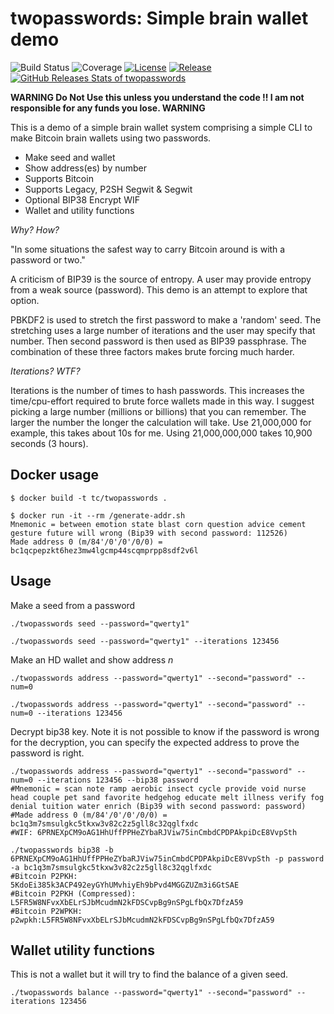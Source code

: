 # twopasswords: Simple brain wallet demo

![Build Status](https://github.com/timchurchard/twopasswords/workflows/Test/badge.svg)
![Coverage](https://img.shields.io/badge/Coverage-71.0%25-brightgreen)
[![License](https://img.shields.io/github/license/timchurchard/twopasswords)](/LICENSE)
[![Release](https://img.shields.io/github/release/timchurchard/twopasswords.svg)](https://github.com/timchurchard/twopasswords/releases/latest)
[![GitHub Releases Stats of twopasswords](https://img.shields.io/github/downloads/timchurchard/twopasswords/total.svg?logo=github)](https://somsubhra.github.io/github-release-stats/?username=timchurchard&repository=twopasswords)


**WARNING Do Not Use this unless you understand the code !! I am not responsible for any funds you lose. WARNING**

This is a demo of a simple brain wallet system comprising a simple CLI to make Bitcoin brain wallets using two passwords.
- Make seed and wallet
- Show address(es) by number
- Supports Bitcoin
- Supports Legacy, P2SH Segwit & Segwit
- Optional BIP38 Encrypt WIF
- Wallet and utility functions

_Why? How?_

"In some situations the safest way to carry Bitcoin around is with a password or two."

A criticism of BIP39 is the source of entropy. A user may provide entropy from a weak source (password). This demo is an attempt to explore that option.

PBKDF2 is used to stretch the first password to make a 'random' seed. The stretching uses a large number of iterations and the user may specify that number. Then second password is then used as BIP39 passphrase. The combination of these three factors makes brute forcing much harder.

_Iterations? WTF?_

Iterations is the number of times to hash passwords. This increases the time/cpu-effort required to brute force wallets made in this way. I suggest picking a large number (millions or billions) that you can remember. The larger the number the longer the calculation will take. Use 21,000,000 for example, this takes about 10s for me. Using 21,000,000,000 takes 10,900 seconds (3 hours).

## Docker usage

```shell
$ docker build -t tc/twopasswords .

$ docker run -it --rm /generate-addr.sh
Mnemonic = between emotion state blast corn question advice cement gesture future will wrong (Bip39 with second password: 112526)
Made address 0 (m/84'/0'/0'/0/0) = bc1qcpepzkt6hez3mw4lgcmp44scqmprpp8sdf2v6l
```

## Usage

Make a seed from a password

```shell
./twopasswords seed --password="qwerty1"

./twopasswords seed --password="qwerty1" --iterations 123456
```

Make an HD wallet and show address _n_

```shell
./twopasswords address --password="qwerty1" --second="password" --num=0

./twopasswords address --password="qwerty1" --second="password" --num=0 --iterations 123456
```

Decrypt bip38 key. Note it is not possible to know if the password is wrong for the decryption, you can specify the expected address to prove the password is right.
```shell
./twopasswords address --password="qwerty1" --second="password" --num=0 --iterations 123456 --bip38 password
#Mnemonic = scan note ramp aerobic insect cycle provide void nurse head couple pet sand favorite hedgehog educate melt illness verify fog denial tuition water enrich (Bip39 with second password: password)
#Made address 0 (m/84'/0'/0'/0/0) = bc1q3m7smsulgkc5tkxw3v82c2z5gll8c32qglfxdc
#WIF: 6PRNEXpCM9oAG1HhUffPPHeZYbaRJViw75inCmbdCPDPAkpiDcE8VvpSth

./twopasswords bip38 -b 6PRNEXpCM9oAG1HhUffPPHeZYbaRJViw75inCmbdCPDPAkpiDcE8VvpSth -p password -a bc1q3m7smsulgkc5tkxw3v82c2z5gll8c32qglfxdc
#Bitcoin P2PKH:                  5KdoEi385k3ACP492eyGYhUMvhiyEh9bPvd4MGGZUZm3i6GtSAE
#Bitcoin P2PKH (Compressed):     L5FR5W8NFvxXbELrSJbMcudmN2kFDSCvpBg9nSPgLfbQx7DfzA59
#Bitcoin P2WPKH:                 p2wpkh:L5FR5W8NFvxXbELrSJbMcudmN2kFDSCvpBg9nSPgLfbQx7DfzA59
```

## Wallet utility functions

This is not a wallet but it will try to find the balance of a given seed.

```shell
./twopasswords balance --password="qwerty1" --second="password" --iterations 123456
```


